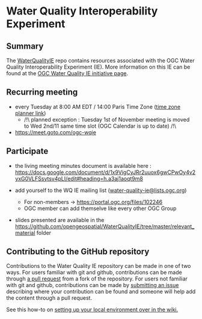 # Water Quality Interoperability Experiment

## Summary

The [WaterQualityIE](https://github.com/opengeospatial/WaterQualityIE) repo contains resources associated with the OGC Water Quality Interoperability Experiment (IE). More information on this IE can be found at the [OGC Water Quality IE initiative page](https://www.ogc.org/projects/initiatives/waterqualityie).

## Recurring meeting

- every Tuesday at 8:00 AM EDT / 14:00 Paris Time Zone ([time zone planner link](https://www.timeanddate.com/worldclock/fixedtime.html?iso=20220920T08&p1=179))
    - /!\ planned exception :  Tuesday 1st of November meeting is moved to Wed 2nd/11 same time slot (OGC Calendar is up to date) /!\ 
- https://meet.goto.com/ogc-wqie 


## Participate
- the living meeting minutes document is available here : https://docs.google.com/document/d/1x9VigCyJRr2uuox6gwCPwOy4v2yxG0VLFSsytsv4pLI/edit#heading=h.a3aj1aoqt9m8 

- add yourself to the WQ IE mailing list (<water-quality-ie@lists.ogc.org>)
    - For non-members -> https://portal.ogc.org/files/102246
    - OGC member can add themselve like every other OGC Group
- slides presented are available in the <https://github.com/opengeospatial/WaterQualityIE/tree/master/relevant_material> folder


## Contributing to the GitHub repository

Contributions to the Water Quality IE repository can be made in one of two ways. For users familiar with git and github, contributions can be made through [a pull request](https://github.com/opengeospatial/WaterQualityIE/pulls) from a fork of the repository. For users not familiar with git and github, contributions can be made by [submitting an issue](https://github.com/opengeospatial/WaterQualityIE/issues) describing where your contribution can be found and someone will help add the content through a pull request.  

See this how-to on [setting up your local environment over in the wiki.](https://github.com/opengeospatial/WaterQualityIE/wiki/Contributing-Content-Via-Pull-Request)
